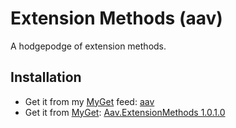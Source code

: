 # Extension Methods (aav)

A hodgepodge of extension methods.

## Installation

* Get it from my [MyGet](https://www.myget.org) feed: [aav](https://www.myget.org/F/aav/)
* Get it from [MyGet](https://www.myget.org): [Aav.ExtensionMethods 1.0.1.0](https://www.myget.org/feed/aav/package/Aav.ExtensionMethods)